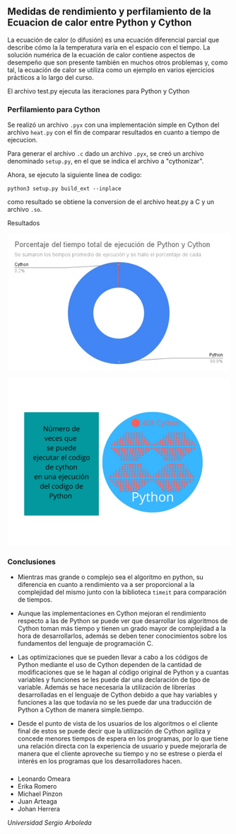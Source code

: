 ## Medidas de rendimiento y perfilamiento de la Ecuacion de calor entre Python y Cython
La ecuación de calor (o difusión) es una ecuación diferencial parcial que describe cómo la
la temperatura varía en el espacio con el tiempo.
La solución numérica de la ecuación de calor contiene aspectos de desempeño que son
presente también en muchos otros problemas y, como tal, la ecuación de calor se utiliza como un
ejemplo en varios ejercicios prácticos a lo largo del curso.


El archivo test.py ejecuta las iteraciones para Python y Cython


### Perfilamiento para Cython
Se realizó un archivo `.pyx` con una implementación simple en Cython del archivo `heat.py` con el fin de comparar resultados en cuanto a tiempo de ejecucion. 

Para generar el archivo `.c` dado un archivo `.pyx`, se creó un archivo denominado `setup.py`, en el que se indica el archivo a "cythonizar".

Ahora, se ejecuto la siguiente linea de codigo:
```
python3 setup.py build_ext --inplace
```
como resultado se obtiene la conversion de el archivo heat.py a C y un archivo `.so`. 

Resultados




![image2](./img/1.png)


![image3](./img/2.png)

### Conclusiones

* Mientras mas grande o complejo sea el algoritmo en python, su diferencia en cuanto a rendimiento va a ser proporcional a la complejidad del mismo junto con la biblioteca `timeit` para comparación de tiempos.


* Aunque las implementaciones en Cython mejoran el rendimiento respecto a las de Python se puede ver que desarrollar los algoritmos de Cython toman más tiempo y tienen un grado mayor de complejidad a la hora de desarrollarlos, además se deben tener conocimientos sobre los fundamentos del lenguaje de programación C.


* Las optimizaciones que se pueden llevar a cabo a los códigos de Python mediante el uso de Cython dependen de la cantidad de modificaciones que se le hagan al código original de Python y a cuantas variables y funciones se les puede dar una declaración de tipo de variable. Además se hace necesaria la utilización de librerías desarrolladas en el lenguaje de Cython debido a que hay variables y funciones a las que todavía no se les puede dar una traducción de Python a Cython de manera simple.tiempo. 

* Desde el punto de vista de los usuarios de los algoritmos o el cliente final de estos se puede decir que la utilización de Cython agiliza y concede menores tiempos de espera en los programas, por lo que tiene una relación directa con la experiencia de usuario y puede mejorarla de manera que el cliente aproveche su tiempo y no se estrese o pierda el interés en los programas que los desarrolladores hacen.

### 
* Leonardo Omeara
* Erika Romero
* Michael Pinzon
* Juan Arteaga
* Johan Herrera


 _Universidad Sergio Arboleda_